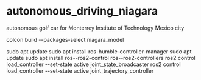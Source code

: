 # autonomous_driving_niagara
 autonomous golf car for Monterrey Institute of Technology Mexico city
 
 colcon build --packages-select niagara_model
 
 sudo apt update
sudo apt install ros-humble-controller-manager
sudo apt update
sudo apt install ros-<distro>-ros2-control ros-<distro>-ros2-controllers
ros2 control load_controller --set-state active joint_state_broadcaster
ros2 control load_controller --set-state active joint_trajectory_controller

